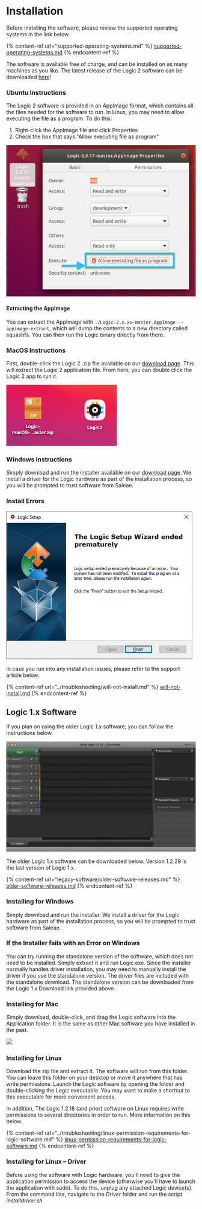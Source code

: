 # Installation

Before installing the software, please review the supported operating systems in the link below.

{% content-ref url="supported-operating-systems.md" %}
[supported-operating-systems.md](supported-operating-systems.md)
{% endcontent-ref %}

The software is available free of charge, and can be installed on as many machines as you like. The latest release of the Logic 2 software can be downloaded [here](https://www.saleae.com/downloads/)!

### **Ubuntu Instructions**

The Logic 2 software is provided in an AppImage format, which contains all the files needed for the software to run. In Linux, you may need to allow executing the file as a program. To do this:

1. Right-click the AppImage file and click Properties
2. Check the box that says "Allow executing file as program"

![Enabling the AppImage file to be executable](<../.gitbook/assets/Screen Shot 2021-01-25 at 9.12.32 PM.png>)

#### Extracting the AppImage

You can extract the AppImage with `./Logic-2.x.xx-master.AppImage --appimage-extract`, which will dump the contents to a new directory called squashfs. You can then run the Logic binary directly from there.

### MacOS Instructions

First, double-click the Logic 2 .zip file available on our [download page](https://www.saleae.com/downloads/). This will extract the Logic 2 application file. From here, you can double click the Logic 2 app to run it.

![Logic 2 app file extracted from .zip](<../.gitbook/assets/Screen Shot 2021-08-06 at 6.22.46 PM.png>)

### Windows Instructions

Simply download and run the installer available on our [download page](https://www.saleae.com/downloads/). We install a driver for the Logic hardware as part of the installation process, so you will be prompted to trust software from Saleae.

### Install Errors

![Logic 2 Installation Error](<../.gitbook/assets/image (10).png>)

In case you run into any installation issues, please refer to the support article below.

{% content-ref url="../troubleshooting/will-not-install.md" %}
[will-not-install.md](../troubleshooting/will-not-install.md)
{% endcontent-ref %}



## Logic 1.x Software

If you plan on using the older Logic 1.x software, you can follow the instructions below.

![](<../.gitbook/assets/Screen Shot 2020-09-03 at 7.00.12 PM.png>)

The older Logic 1.x software can be downloaded below. Version 1.2.29 is the last version of Logic 1.x.

{% content-ref url="legacy-software/older-software-releases.md" %}
[older-software-releases.md](legacy-software/older-software-releases.md)
{% endcontent-ref %}

### **Installing for Windows**

Simply download and run the installer. We install a driver for the Logic hardware as part of the installation process, so you will be prompted to trust software from Saleae.

### **If the Installer fails with an Error on Windows**

You can try running the standalone version of the software, which does not need to be installed. Simply extract it and run Logic.exe. Since the installer normally handles driver installation, you may need to manually install the driver if you use the standalone version. The driver files are included with the standalone download. The standalone version can be downloaded from the Logic 1.x Download link provided above.

### **Installing for Mac**

Simply download, double-click, and drag the Logic software into the Application folder. It is the same as other Mac software you have installed in the past.

![](https://trello-attachments.s3.amazonaws.com/57215c9156830ea18c233b08/598x252/840af37d70fab6d86f4fff3db5136566/osx\_install.png)

### **Installing for Linux**

Download the zip file and extract it. The software will run from this folder. You can leave this folder on your desktop or move it anywhere that has write permissions. Launch the Logic software by opening the folder and double-clicking the Logic executable. You may want to make a shortcut to this executable for more convenient access.

In addition, The Logic 1.2.18 (and prior) software on Linux requires write permissions to several directories in order to run. More information on this below.

{% content-ref url="../troubleshooting/linux-permission-requirements-for-logic-software.md" %}
[linux-permission-requirements-for-logic-software.md](../troubleshooting/linux-permission-requirements-for-logic-software.md)
{% endcontent-ref %}

### **Installing for Linux – Driver**

Before using the software with Logic hardware, you'll need to give the application permission to access the device (otherwise you'll have to launch the application with sudo). To do this, unplug any attached Logic device(s). From the command line, navigate to the _Driver_ folder and run the script _installdriver.sh_.
